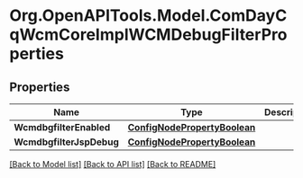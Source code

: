 # Org.OpenAPITools.Model.ComDayCqWcmCoreImplWCMDebugFilterProperties
## Properties

Name | Type | Description | Notes
------------ | ------------- | ------------- | -------------
**WcmdbgfilterEnabled** | [**ConfigNodePropertyBoolean**](ConfigNodePropertyBoolean.md) |  | [optional] 
**WcmdbgfilterJspDebug** | [**ConfigNodePropertyBoolean**](ConfigNodePropertyBoolean.md) |  | [optional] 

[[Back to Model list]](../README.md#documentation-for-models) [[Back to API list]](../README.md#documentation-for-api-endpoints) [[Back to README]](../README.md)

